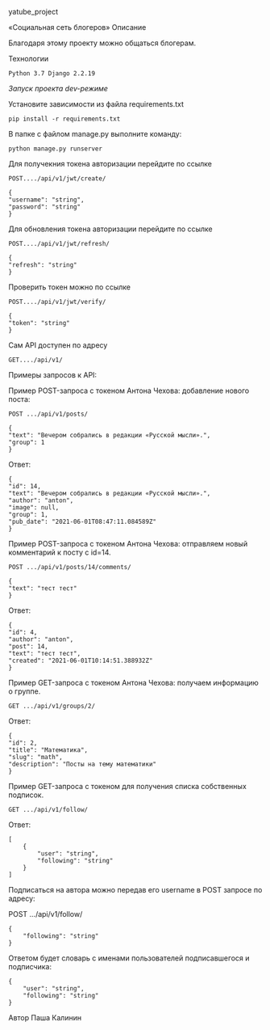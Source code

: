 yatube_project

«Социальная сеть блогеров»
Описание

Благодаря этому проекту можно общаться блогерам.

Технологии

    Python 3.7 Django 2.2.19

_Запуск проекта dev-режиме_

Установите зависимости из файла requirements.txt

    pip install -r requirements.txt

В папке с файлом manage.py выполните команду:

    python manage.py runserver

Для получекния токена авторизации перейдите по ссылке 
    
    POST..../api/v1/jwt/create/
    
    {
    "username": "string",
    "password": "string"
    }
    
Для обновления токена авторизации перейдите по ссылке 
    
    POST..../api/v1/jwt/refresh/
    
    {
    "refresh": "string"
    }
    
Проверить токен можно по ссылке
    
    POST..../api/v1/jwt/verify/
    
    {
    "token": "string"
    }

Сам API доступен по адресу

    GET..../api/v1/

Примеры запросов к API:

Пример POST-запроса с токеном Антона Чехова: добавление нового поста:

    POST .../api/v1/posts/

    {
    "text": "Вечером собрались в редакции «Русской мысли».",
    "group": 1
    } 

Ответ:
    
    {
    "id": 14,
    "text": "Вечером собрались в редакции «Русской мысли».",
    "author": "anton",
    "image": null,
    "group": 1,
    "pub_date": "2021-06-01T08:47:11.084589Z"
    } 

Пример POST-запроса с токеном Антона Чехова: отправляем новый комментарий к посту с id=14.

    POST .../api/v1/posts/14/comments/

    {
    "text": "тест тест"
    }
Ответ:

    {
    "id": 4,
    "author": "anton",
    "post": 14,
    "text": "тест тест",
    "created": "2021-06-01T10:14:51.388932Z"
    }

Пример GET-запроса с токеном Антона Чехова: получаем информацию о группе.

    GET .../api/v1/groups/2/
Ответ:

    {
    "id": 2,
    "title": "Математика",
    "slug": "math",
    "description": "Посты на тему математики"
    }
    
Пример GET-запроса с токеном для получения списка собственных подписок.

    GET .../api/v1/follow/
Ответ:

    [
        {
            "user": "string",
            "following": "string"
        }
    ]
    
Подписаться на автора можно передав его username в POST запросе по адресу:

POST .../api/v1/follow/

    {
        "following": "string"
    }
    
Ответом будет словарь с именами пользователей подписавшегося и подписчика:

    {
        "user": "string",
        "following": "string"
    }

Автор Паша Калинин
